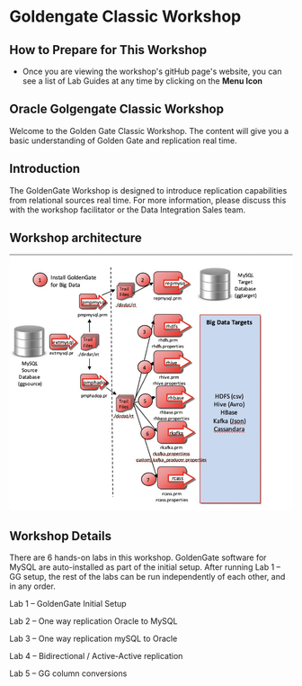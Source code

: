 # Goldengate Classic Workshop


## How to Prepare for This Workshop 

- Once you are viewing the workshop's gitHub page's website, you can see a list of Lab Guides at any time by clicking on the **Menu Icon**

## Oracle Golgengate Classic Workshop

Welcome to the Golden Gate Classic Workshop. The content will give you a basic understanding of Golden Gate and replication real time.

## Introduction

The GoldenGate Workshop is designed to introduce replication capabilities from relational sources real time.  For more information, please discuss this with the workshop facilitator or the Data Integration Sales team.

## Workshop architecture

![](images/100/image110_1.png)


## Workshop Details

There are 6 hands-on labs in this workshop. GoldenGate software for MySQL are auto-installed as part of the initial setup. After running Lab 1 – GG setup, the rest of the labs can be run independently of each other, and in any order.

Lab 1 – GoldenGate Initial Setup 

Lab 2 – One way replication Oracle to MySQL

Lab 3  – One way replication mySQL to Oracle 

Lab 4 – Bidirectional / Active-Active replication 

Lab 5 – GG column conversions





